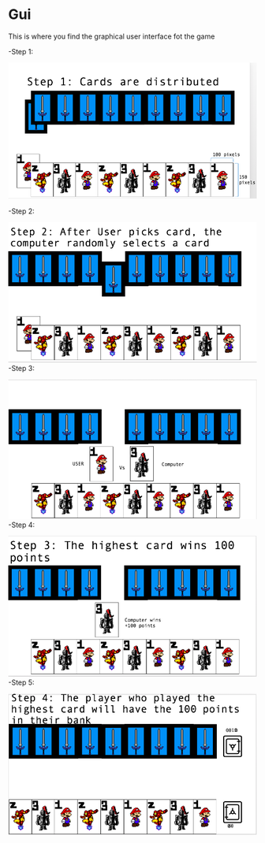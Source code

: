# Gui
This is where you find the graphical user interface fot the game

-Step 1:



![Grilik](https://github.com/NarenAnandh/Grilik/blob/master/Gui/Screen%20Shot%202018-02-24%20at%203.01.53%20PM.png)

-Step 2:



![Grilik](https://github.com/NarenAnandh/Grilik/blob/master/Gui/Screen%20Shot%202018-02-24%20at%203.01.46%20PM.png)
-Step 3:




![Grilik](https://github.com/NarenAnandh/Grilik/blob/master/Gui/Screen%20Shot%202018-02-24%20at%203.01.40%20PM.png)
-Step 4:




![Grilik](https://github.com/NarenAnandh/Grilik/blob/master/Gui/Screen%20Shot%202018-02-24%20at%203.01.32%20PM.png)
-Step 5:




![Grilik](https://github.com/NarenAnandh/Grilik/blob/master/Gui/Screen%20Shot%202018-02-24%20at%203.01.21%20PM.png)
